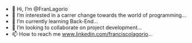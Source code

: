 - 👋 Hi, I’m @FranLagorio
- 👀 I’m interested in a carrer change towards the world of programming...
- 🌱 I’m currently learning  Back-End...
- 💞️ I’m looking to collaborate on project development...
- 📫 How to reach me www.linkedin.com/franciscolagorio...

<!---
FranLagorio/FranLagorio is a ✨ special ✨ repository because its `README.md` (this file) appears on your GitHub profile.
You can click the Preview link to take a look at your changes.
--->
